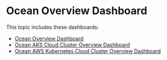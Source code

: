 # Ocean Overview Dashboard

This topic includes these dashboards:

*  [Ocean Overview Dashboard](ocean/tutorials/ocean-dashboard)
*  [Ocean AKS Cloud Cluster Overview Dashboard](ocean/ocean-aks-cloud-cluster-overview)
*  [Ocean AWS Kubernetes Cloud Cluster Overview Dashboard](ocean/cluster-overview-tab)


